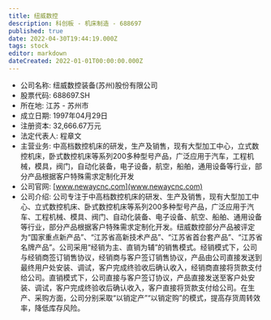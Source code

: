 ```yaml
---
title: 纽威数控
description: 科创板 - 机床制造 - 688697
published: true
date: 2022-04-30T19:44:19.000Z
tags: stock
editor: markdown
dateCreated: 2022-01-01T00:00:00.000Z
---
```


- 公司名称: 纽威数控装备(苏州)股份有限公司
- 股票代码: 688697.SH
- 所在地: 江苏 - 苏州市
- 成立日期: 1997年04月29日
- 注册资本: 32,666.67万元
- 法定代表人: 程章文
- 主营业务: 中高档数控机床的研发，生产及销售，现有大型加工中心，立式数控机床，卧式数控机床等系列200多种型号产品，广泛应用于汽车，工程机械，模具，阀门，自动化装备，电子设备，航空，船舶，通用设备等行业，部分产品根据客户特殊需求定制化开发
- 公司官网: [www.newaycnc.com](www.newaycnc.com)
- 公司介绍: 公司专注于中高档数控机床的研发、生产及销售，现有大型加工中心、立式数控机床、卧式数控机床等系列200多种型号产品，广泛应用于汽车、工程机械、模具、阀门、自动化装备、电子设备、航空、船舶、通用设备等行业，部分产品根据客户特殊需求定制化开发。纽威数控部分产品被评定为“国家重点新产品”、“江苏省高新技术产品”、“江苏省首台套产品”、“江苏省名牌产品”。公司采用“经销为主、直销为辅”的销售模式。经销模式下，公司与经销商签订销售协议，经销商与客户签订销售协议，产品由公司直接发送到最终用户处安装、调试，客户完成终验收后确认收入，经销商直接将货款支付给公司。直销模式下，公司直接与客户签订协议，产品直接发送至客户处安装、调试，客户完成终验收后确认收入，客户直接将货款支付给公司。在生产、采购方面，公司分别采取“以销定产”“以销定购”的模式，提高存货周转效率，降低库存风险。


